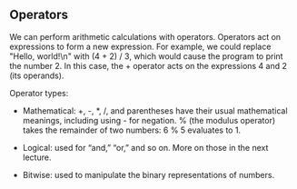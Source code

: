 ## Operators

We can perform arithmetic calculations with operators. Operators act on expressions to form
a new expression. For example, we could replace "Hello, world!\n" with (4 + 2) / 3,
which would cause the program to print the number 2. In this case, the + operator acts on
the expressions 4 and 2 (its operands).

Operator types:

- Mathematical: +, -, *, /, and parentheses have their usual mathematical meanings,
including using - for negation. % (the modulus operator) takes the remainder of two
numbers: 6 % 5 evaluates to 1.

- Logical: used for “and,” “or,” and so on. More on those in the next lecture.


- Bitwise: used to manipulate the binary representations of numbers.
